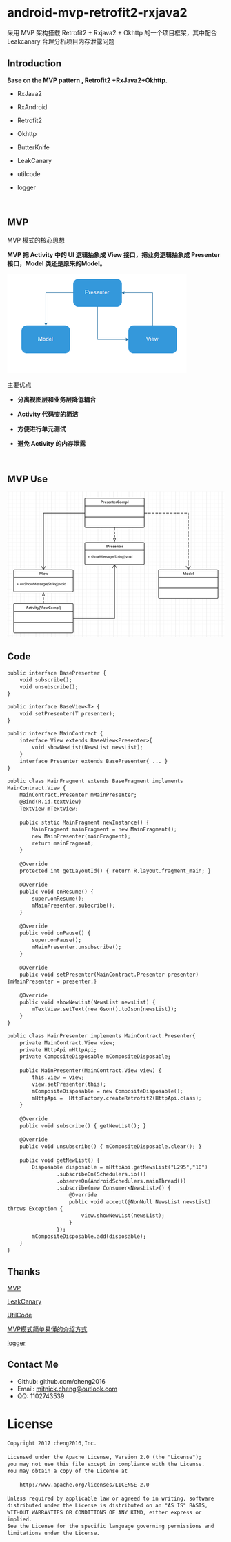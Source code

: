 # android-mvp-retrofit2-rxjava2
采用 MVP 架构搭载 Retrofit2 + Rxjava2 + Okhttp 的一个项目框架，其中配合 Leakcanary 合理分析项目内存泄露问题



## Introduction

**Base on the MVP pattern , Retrofit2 +RxJava2+Okhttp.**

- RxJava2

- RxAndroid

- Retrofit2

- Okhttp

- ButterKnife

- LeakCanary

- utilcode

- logger

  ​


## MVP

MVP 模式的核心思想

**MVP 把 Activity 中的 UI 逻辑抽象成 View 接口，把业务逻辑抽象成 Presenter 接口，Model 类还是原来的Model。**

![](image/78153339_2.jpg)

主要优点

- **分离视图层和业务层降低耦合**

- **Activity 代码变的简洁**

- **方便进行单元测试**

- **避免 Activity 的内存泄露**

  ​





## MVP Use

![](image/78153339_3.jpg)



## Code

```
public interface BasePresenter {
    void subscribe();
    void unsubscribe();
}
```

```
public interface BaseView<T> {
    void setPresenter(T presenter);
}
```

```
public interface MainContract {
    interface View extends BaseView<Presenter>{
        void showNewList(NewsList newsList);
    }
    interface Presenter extends BasePresenter{ ... }
}
```

```
public class MainFragment extends BaseFragment implements MainContract.View {
    MainContract.Presenter mMainPresenter;
    @Bind(R.id.textView)
    TextView mTextView;

    public static MainFragment newInstance() {
        MainFragment mainFragment = new MainFragment();
        new MainPresenter(mainFragment);
        return mainFragment;
    }

    @Override
    protected int getLayoutId() { return R.layout.fragment_main; }

    @Override
    public void onResume() {
        super.onResume();
        mMainPresenter.subscribe();
    }

    @Override
    public void onPause() {
        super.onPause();
        mMainPresenter.unsubscribe();
    }

    @Override
    public void setPresenter(MainContract.Presenter presenter) {mMainPresenter = presenter;}

    @Override
    public void showNewList(NewsList newsList) {
        mTextView.setText(new Gson().toJson(newsList));
    }
}
```

```
public class MainPresenter implements MainContract.Presenter{
    private MainContract.View view;
    private HttpApi mHttpApi;
    private CompositeDisposable mCompositeDisposable;

    public MainPresenter(MainContract.View view) {
        this.view = view;
        view.setPresenter(this);
        mCompositeDisposable = new CompositeDisposable();
        mHttpApi =  HttpFactory.createRetrofit2(HttpApi.class);
    }

    @Override
    public void subscribe() { getNewList(); }

    @Override
    public void unsubscribe() { mCompositeDisposable.clear(); }

    public void getNewList() {
        Disposable disposable = mHttpApi.getNewsList("L295","10")
                .subscribeOn(Schedulers.io())
                .observeOn(AndroidSchedulers.mainThread())
                .subscribe(new Consumer<NewsList>() {
                    @Override
                    public void accept(@NonNull NewsList newsList) throws Exception {
                        view.showNewList(newsList);
                    }
                });
        mCompositeDisposable.add(disposable);
    }
}
```



## Thanks

[MVP](https://github.com/googlesamples/android-architecture)

[LeakCanary](https://github.com/square/leakcanary/wiki/FAQ)

[UtilCode](https://github.com/cheng2016/AndroidUtilCode)

[MVP模式简单易懂的介绍方式](http://www.360doc.com/content/16/0817/14/26794451_583847256.shtml)

[logger](https://github.com/orhanobut/logger)



## Contact Me

- Github: github.com/cheng2016
- Email: mitnick.cheng@outlook.com
- QQ: 1102743539


# License

    Copyright 2017 cheng2016,Inc.

    Licensed under the Apache License, Version 2.0 (the "License");
    you may not use this file except in compliance with the License.
    You may obtain a copy of the License at

        http://www.apache.org/licenses/LICENSE-2.0

    Unless required by applicable law or agreed to in writing, software
    distributed under the License is distributed on an "AS IS" BASIS,
    WITHOUT WARRANTIES OR CONDITIONS OF ANY KIND, either express or implied.
    See the License for the specific language governing permissions and
    limitations under the License.

